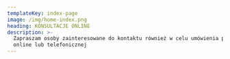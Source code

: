 ```yaml
---
templateKey: index-page
image: /img/home-index.png
heading: KONSULTACJE ONLINE
description: >-
  Zapraszam osoby zainteresowane do kontaktu również w celu umówienia porady
  online lub telefonicznej
---
```


